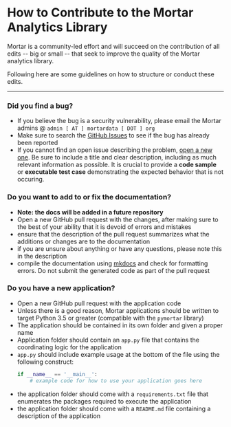 # How to Contribute to the Mortar Analytics Library

Mortar is a community-led effort and will succeed on the contribution of all edits -- big or small -- that seek to improve the quality of the Mortar analytics library.

Following here are some guidelines on how to structure or conduct these edits.

---

### Did you find a bug?

- If you believe the bug is a security vulnerability, please email the Mortar admins @ `admin [ AT ] mortardata [ DOT ] org`
- Make sure to search the [GitHub Issues](https://github.com/SoftwareDefinedBuildings/mortar-analytics/issues) to see if the bug has already been reported
- If you cannot find an open issue describing the problem, [open a new one](https://github.com/SoftwareDefinedBuildings/mortar-analytics/issues/new). Be sure to include a title and clear description, including as much relevant information as possible. It is crucial to provide a **code sample** or **executable test case** demonstrating the expected behavior that is not occuring.

### Do you want to add to or fix the documentation?

- **Note: the docs will be added in a future repository**
- Open a new GitHub pull request with the changes, after making sure to the best of your ability that it is devoid of errors and mistakes
- ensure that the description of the pull request summarizes what the additions or changes are to the documentation
- if you are unsure about anything or have any questions, please note this in the description
- compile the documentation using [mkdocs](https://www.mkdocs.org/) and check for formatting errors. Do not submit the generated code as part of the pull request

### Do you have a new application?

- Open a new GitHub pull request with the application code
- Unless there is a good reason, Mortar applications should be written to target Python 3.5 or greater (compatible with the `pymortar` library)
- The application should be contained in its own folder and given a proper name
- Application folder should contain an `app.py` file that contains the coordinating logic for the application
- `app.py` should include example usage at the bottom of the file using the following construct:
    ```python
    if __name__ == '__main__':
        # example code for how to use your application goes here
    ```
- the application folder should come with a `requirements.txt` file that enumerates the packages required to execute the application
- the application folder should come with a `README.md` file containing a description of the application
